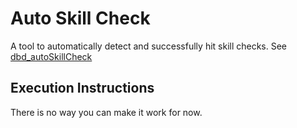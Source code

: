 # Auto Skill Check

A tool to automatically detect and successfully hit skill checks. See [dbd_autoSkillCheck](https://github.com/Manuteaa/dbd_autoSkillCheck)

## Execution Instructions

There is no way you can make it work for now.
